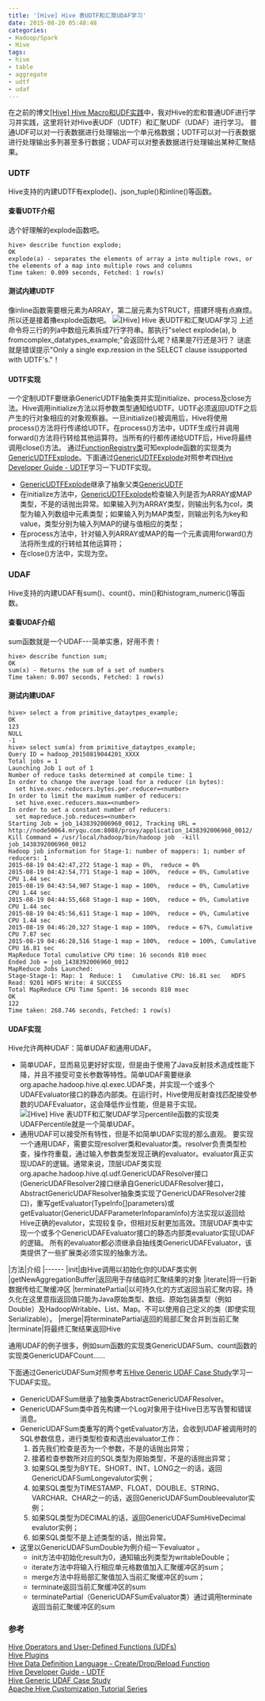 ```yaml
---
title: '[Hive] Hive 表UDTF和汇聚UDAF学习'
date: 2015-08-20 05:48:48
categories: 
- Hadoop/Spark
- Hive
tags: 
- hive
- table
- aggregate
- udtf
- udaf
---
```

在之前的博文[[Hive] Hive Macro和UDF实践](/post/hive_hive_macro和udf实践)中，我对Hive的宏和普通UDF进行学习并实践，这里将针对Hive表UDF（UDTF）和汇聚UDF（UDAF）进行学习。
普通UDF可以对一行表数据进行处理输出一个单元格数据；UDTF可以对一行表数据进行处理输出多列甚至多行数据；UDAF可以对整表数据进行处理输出某种汇聚结果。

### UDTF

Hive支持的内建UDTF有explode()、json_tuple()和inline()等函数。

#### 查看UDTF介绍

选个好理解的explode函数吧。
```
hive> describe function explode;
OK
explode(a) - separates the elements of array a into multiple rows, or the elements of a map into multiple rows and columns
Time taken: 0.009 seconds, Fetched: 1 row(s)
```

#### 测试内建UDTF

像inline函数需要根元素为ARRAY，第二层元素为STRUCT，搭建环境有点麻烦。所以还是接着擼explode函数吧。
![[Hive] Hive 表UDTF和汇聚UDAF学习](/images/2015/8/0026uWfMzy7aOm9zNnIba.png)
上述命令将三行的列a中数组元素拆成7行字符串。那执行"select explode(a), b fromcomplex_datatypes_example;"会返回什么呢？结果是7行还是3行？
谜底就是错误提示"Only a single exp.ression in the SELECT clause issupported with UDTF's."！

#### UDTF实现

一个定制UDTF要继承GenericUDTF抽象类并实现initialize、process及close方法。Hive调用initialize方法以将参数类型通知给UDTF。UDTF必须返回UDTF之后产生的行对象相应的对象观察器。一旦initialize()被调用后，Hive将使用process()方法将行传递给UDTF。在process()方法中，UDTF生成行并调用forward()方法将行转给其他运算符。当所有的行都传递给UDTF后，Hive将最终调用close()方法。
通过[FunctionRegistry类](https://github.com/apache/hive/blob/master/ql/src/java/org/apache/hadoop/hive/ql/exec/FunctionRegistry.java)可知explode函数的实现类为[GenericUDTFExplode](https://github.com/apache/hive/blob/master/ql/src/java/org/apache/hadoop/hive/ql/udf/generic/GenericUDTFExplode.java)。下面通过[GenericUDTFExplode](https://github.com/apache/hive/blob/master/ql/src/java/org/apache/hadoop/hive/ql/udf/generic/GenericUDTFExplode.java)对照参考四[Hive Developer Guide - UDTF](https://cwiki.apache.org/confluence/display/Hive/DeveloperGuide+UDTF)学习一下UDTF实现。
- [ GenericUDTFExplode](https://github.com/apache/hive/blob/master/ql/src/java/org/apache/hadoop/hive/ql/udf/generic/GenericUDTFExplode.java)继承了抽象父类[GenericUDTF](https://github.com/apache/hive/blob/master/ql/src/java/org/apache/hadoop/hive/ql/udf/generic/GenericUDTF.java)
- 在initialize方法中，[GenericUDTFExplode](https://github.com/apache/hive/blob/master/ql/src/java/org/apache/hadoop/hive/ql/udf/generic/GenericUDTFExplode.java)检查输入列是否为ARRAY或MAP类型，不是的话抛出异常。如果输入列为ARRAY类型，则输出列名为col，类型为输入列数组中元素类型；如果输入列为MAP类型，则输出列名为key和value，类型分别为输入列MAP的键与值相应的类型；
- 在process方法中，针对输入列ARRAY或MAP的每一个元素调用forward()方法将所生成的行转给其他运算符；
- 在close()方法中，实现为空。

### UDAF

Hive支持的内建UDAF有sum()、count()、min()和histogram_numeric()等函数。

#### 查看UDAF介绍

sum函数就是一个UDAF---简单实惠，好用不贵！
```
hive> describe function sum;
OK
sum(x) - Returns the sum of a set of numbers
Time taken: 0.007 seconds, Fetched: 1 row(s)
```

#### 测试内建UDAF

```
hive> select a from primitive_dataytpes_example;
OK
123
NULL
-1
hive> select sum(a) from primitive_dataytpes_example;
Query ID = hadoop_20150819044201_XXXX
Total jobs = 1
Launching Job 1 out of 1
Number of reduce tasks determined at compile time: 1
In order to change the average load for a reducer (in bytes):
  set hive.exec.reducers.bytes.per.reducer=<number>
In order to limit the maximum number of reducers:
  set hive.exec.reducers.max=<number>
In order to set a constant number of reducers:
  set mapreduce.job.reduces=<number>
Starting Job = job_1438392006960_0012, Tracking URL = http://node50064.mryqu.com:8088/proxy/application_1438392006960_0012/
Kill Command = /usr/local/hadoop/bin/hadoop job  -kill job_1438392006960_0012
Hadoop job information for Stage-1: number of mappers: 1; number of reducers: 1
2015-08-19 04:42:47,272 Stage-1 map = 0%,  reduce = 0%
2015-08-19 04:42:54,771 Stage-1 map = 100%,  reduce = 0%, Cumulative CPU 1.44 sec
2015-08-19 04:43:54,907 Stage-1 map = 100%,  reduce = 0%, Cumulative CPU 1.44 sec
2015-08-19 04:44:55,668 Stage-1 map = 100%,  reduce = 0%, Cumulative CPU 1.44 sec
2015-08-19 04:45:56,611 Stage-1 map = 100%,  reduce = 0%, Cumulative CPU 1.44 sec
2015-08-19 04:46:20,327 Stage-1 map = 100%,  reduce = 67%, Cumulative CPU 7.87 sec
2015-08-19 04:46:28,516 Stage-1 map = 100%,  reduce = 100%, Cumulative CPU 16.81 sec
MapReduce Total cumulative CPU time: 16 seconds 810 msec
Ended Job = job_1438392006960_0012
MapReduce Jobs Launched:
Stage-Stage-1: Map: 1  Reduce: 1   Cumulative CPU: 16.81 sec   HDFS Read: 9201 HDFS Write: 4 SUCCESS
Total MapReduce CPU Time Spent: 16 seconds 810 msec
OK
122
Time taken: 268.746 seconds, Fetched: 1 row(s)
```

#### UDAF实现

Hive允许两种UDAF：简单UDAF和通用UDAF。
- 简单UDAF，显而易见更好好实现，但是由于使用了Java反射技术造成性能下降，并且不接受可变长参数等特性。简单UDAF需要继承org.apache.hadoop.hive.ql.exec.UDAF类，并实现一个或多个UDAFEvaluator接口的静态内部类。在运行时，Hive使用反射查找匹配接受参数的UDAFEvaluator，这会降低作业性能，但是易于实现。![[Hive] Hive 表UDTF和汇聚UDAF学习](/images/2015/8/0026uWfMzy7aPTzjvNtef.png)percentile函数的实现类UDAFPercentile就是一个简单UDAF。
- 通用UDAF可以接受所有特性，但是不如简单UDAF实现的那么直观。
  要实现一个通用UDAF，需要实现resolver类和evaluator类。resolver负责类型检查，操作符重载，通过输入参数类型发现正确的evaluator。evaluator真正实现UDAF的逻辑。通常来说，顶层UDAF类实现org.apache.hadoop.hive.ql.udf.GenericUDAFResolver接口(GenericUDAFResolver2接口继承自GenericUDAFResolver接口，AbstractGenericUDAFResolver抽象类实现了GenericUDAFResolver2接口)，重写getEvaluator(TypeInfo[]parameters)或getEvaluator(GenericUDAFParameterInfoparamInfo)方法实现以返回给Hive正确的evalutor，实现较复杂，但相对反射更加高效。顶层UDAF类中实现一个或多个GenericUDAFEvaluator接口的静态内部类evaluator实现UDAF的逻辑。
  所有的evaluator都必须继承自抽线类GenericUDAFEvaluator，该类提供了一些扩展类必须实现的抽象方法。

|方法|介绍
|------
|init|由Hive调用以初始化你的UDAF类实例
|getNewAggregationBuffer|返回用于存储临时汇聚结果的对象
|iterate|将一行新数据传给汇聚缓冲区
|terminatePartial|以可持久化的方式返回当前汇聚内容。持久化在这里意指返回值只能为Java原始类型、数组、原始包装类型（例如Double）及HadoopWritable、List、Map。不可以使用自己定义的类（即使实现Serializable）。
|merge|将terminatePartial返回的局部汇聚合并到当前汇聚
|terminate|将最终汇聚结果返回Hive

通用UDAF的例子很多，例如sum函数的实现类GenericUDAFSum、count函数的实现类GenericUDAFCount......

下面通过GenericUDAFSum对照参考五[Hive Generic UDAF Case Study](https://cwiki.apache.org/confluence/display/Hive/GenericUDAFCaseStudy)学习一下UDAF实现。
- GenericUDAFSum继承了抽象类AbstractGenericUDAFResolver。
- GenericUDAFSum类中首先构建一个Log对象用于往Hive日志写告警和错误消息。
- GenericUDAFSum类重写的两个getEvaluator方法，会收到UDAF被调用时的SQL参数信息，进行类型检查和选出evaluator工作：
  1. 首先我们检查是否为一个参数，不是的话抛出异常；
  2. 接着检查参数所对应的SQL类型为原始类型，不是的话抛出异常；
  3. 如果SQL类型为BYTE、SHORT、INT、LONG之一的话，返回GenericUDAFSumLongevalutor实例；
  4. 如果SQL类型为TIMESTAMP、FLOAT、DOUBLE、STRING、VARCHAR、CHAR之一的话，返回GenericUDAFSumDoubleevalutor实例；
  5. 如果SQL类型为DECIMAL的话，返回GenericUDAFSumHiveDecimal evalutor实例；
  6. 如果SQL类型不是上述类型的话，抛出异常。
- 这里以GenericUDAFSumDouble为例介绍一下evaluator 。
  - init方法中初始化result为0，通知输出列类型为writableDouble；
  - iterate方法中将输入行相应单元格数值加入汇聚缓冲区的sum；
  - merge方法中将局部汇聚值加入当前汇聚缓冲区的sum；
  - terminate返回当前汇聚缓冲区的sum
  - terminatePartial（GenericUDAFSumEvaluator类）通过调用terminate返回当前汇聚缓冲区的sum

### 参考

[Hive Operators and User-Defined Functions (UDFs)](https://cwiki.apache.org/confluence/display/Hive/LanguageManual+UDF)  
[Hive Plugins](https://cwiki.apache.org/confluence/display/Hive/HivePlugins)  
[Hive Data Definition Language - Create/Drop/Reload Function](https://cwiki.apache.org/confluence/display/Hive/LanguageManual+DDL#LanguageManualDDL-CreateFunction)  
[Hive Developer Guide - UDTF](https://cwiki.apache.org/confluence/display/Hive/DeveloperGuide+UDTF)  
[Hive Generic UDAF Case Study](https://cwiki.apache.org/confluence/display/Hive/GenericUDAFCaseStudy)  
[Apache Hive Customization Tutorial Series](http://blog.matthewrathbone.com/2015/07/27/ultimate-guide-to-writing-custom-functions-for-hive.html)  